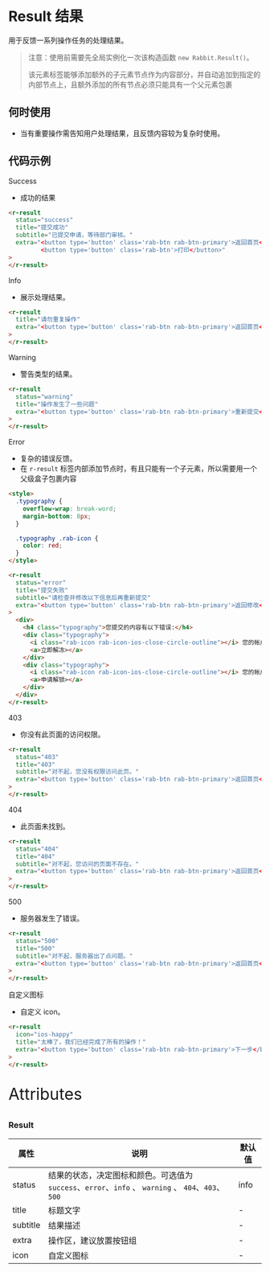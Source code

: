 # Result 结果

用于反馈一系列操作任务的处理结果。

> 注意：使用前需要先全局实例化一次该构造函数  `new Rabbit.Result()`。
>
> 该元素标签能够添加额外的子元素节点作为内容部分，并自动追加到指定的内部节点上，且额外添加的所有节点必须只能具有一个父元素包裹

## 何时使用

- 当有重要操作需告知用户处理结果，且反馈内容较为复杂时使用。

## 代码示例

Success

- 成功的结果

```html
<r-result
  status="success"
  title="提交成功"
  subtitle="已提交申请，等待部门审核。"
  extra="<button type='button' class='rab-btn rab-btn-primary'>返回首页</button> 
         <button type='button' class='rab-btn'>打印</button>"
>
</r-result>
```

Info

- 展示处理结果。

```html
<r-result
  title="请勿重复操作"
  extra="<button type='button' class='rab-btn rab-btn-primary'>返回首页</button>"
>
</r-result>
```

Warning

- 警告类型的结果。

```html
<r-result
  status="warning"
  title="操作发生了一些问题"
  extra="<button type='button' class='rab-btn rab-btn-primary'>重新提交</button>"
>
</r-result>
```

Error

- 复杂的错误反馈。
- 在 `r-result` 标签内部添加节点时，有且只能有一个子元素，所以需要用一个父级盒子包裹内容

```html
<style>
  .typography {
    overflow-wrap: break-word;
    margin-bottom: 8px;
  }

  .typography .rab-icon {
    color: red;
  }
</style>

<r-result
  status="error"
  title="提交失败"
  subtitle="请检查并修改以下信息后再重新提交"
  extra="<button type='button' class='rab-btn rab-btn-primary'>返回修改</button>"
>
  <div>
    <h4 class="typography">您提交的内容有以下错误:</h4>
    <div class="typography">
      <i class="rab-icon rab-icon-ios-close-circle-outline"></i> 您的帐户已被冻结。
      <a>立即解冻></a>
    </div>
    <div class="typography">
      <i class="rab-icon rab-icon-ios-close-circle-outline"></i> 您的帐户还没有资格申请。
      <a>申请解锁></a>
    </div>
  </div>
</r-result>

```

403

- 你没有此页面的访问权限。

```html
<r-result
  status="403"
  title="403"
  subtitle="对不起，您没有权限访问此页。"
  extra="<button type='button' class='rab-btn rab-btn-primary'>返回首页</button>"
>
</r-result>
```

404

- 此页面未找到。

```html
<r-result
  status="404"
  title="404"
  subtitle="对不起，您访问的页面不存在。"
  extra="<button type='button' class='rab-btn rab-btn-primary'>返回首页</button>"
>
</r-result>
```

500

- 服务器发生了错误。

```html
<r-result
  status="500"
  title="500"
  subtitle="对不起，服务器出了点问题。"
  extra="<button type='button' class='rab-btn rab-btn-primary'>返回首页</button>"
>
</r-result>
```

自定义图标

- 自定义 icon。

```html
<r-result
  icon="ios-happy"
  title="太棒了，我们已经完成了所有的操作！"
  extra="<button type='button' class='rab-btn rab-btn-primary'>下一步</button>"
>
</r-result>
```

<p style="font-size: 32px">Attributes</p>

### Result

| 属性     | 说明                                                         | 默认值 |
| -------- | ------------------------------------------------------------ | ------ |
| status   | 结果的状态，决定图标和颜色。可选值为 `success`、`error`、`info` 、 `warning` 、 `404`、`403`、 `500` | info   |
| title    | 标题文字                                                     | -      |
| subtitle | 结果描述                                                     | -      |
| extra    | 操作区，建议放置按钮组                                       | -      |
| icon     | 自定义图标                                                   | -      |

